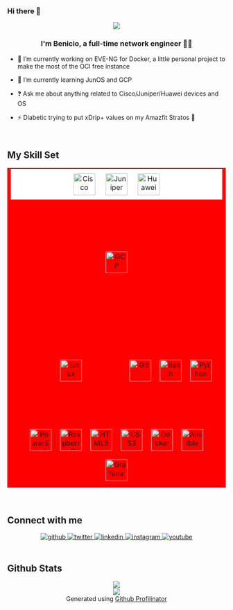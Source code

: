 ### Hi there 👋
<div align="center">
<img src="https://media3.giphy.com/media/5Zesu5VPNGJlm/giphy.gif" align="center" />
</div>

### <div align="center">I'm Benicio, a full-time network engineer 👨‍💻</div>  

- 🔭 I’m currently working on EVE-NG for Docker, a little personal project to make the most of the OCI free instance  

- 🌱 I’m currently learning JunOS and GCP  

- ❓ Ask me about anything related to Cisco/Juniper/Huawei devices and OS  

- ⚡ Diabetic trying to put xDrip+ values on my Amazfit Stratos 🤪  
  
<br/>  

## My Skill Set  
<table bgcolor="#FF0000"><tr><td valign="top" width="90%">
<div align="center">
<div style="background-color:white">
<a href="https://www.cisco.com" target="_blank"><img style="margin: 10px" src="https://upload.wikimedia.org/wikipedia/commons/c/cf/Cisco_logo-1000px.png" alt="Cisco" weight="60" height="50" /></a>
<a href="https://juniper.net" target="_blank"><img style="margin: 10px" src="https://www.coursemonster.com/images/training-logos/juniper-logo.png" alt="Juniper" weight="60" height="50" /></a>
<a href="https://carrier.huawei.com/en/" target="_blank"><img style="margin: 10px" src="https://logodownload.org/wp-content/uploads/2016/09/huawei-logo-0.png" alt="Huawei" weight="60" height="50" /></a></div>
<br/><a href="https://cloud.google.com/" target="_blank"><img style="margin: 100px" src="https://profilinator.rishav.dev/skills-assets/google_cloud-icon.svg" alt="GCP" height="50" /></a><a href="https://www.linux.org/" target="_blank"><img style="margin: 100px" src="https://profilinator.rishav.dev/skills-assets/linux-original.svg" alt="Linux" height="50" /></a><a href="https://github.com/" target="_blank"><img style="margin: 10px" src="https://profilinator.rishav.dev/skills-assets/git-scm-icon.svg" alt="Git" height="50" /></a><a href="https://www.gnu.org/software/bash/" target="_blank"><img style="margin: 10px" src="https://profilinator.rishav.dev/skills-assets/gnu_bash-icon.svg" alt="Bash" height="50" /></a><a href="https://www.python.org/" target="_blank"><img style="margin: 10px" src="https://profilinator.rishav.dev/skills-assets/python-original.svg" alt="Python" height="50" /></a><a href="https://docs.microsoft.com/en-us/powershell/" target="_blank"><img style="margin: 10px" src="https://profilinator.rishav.dev/skills-assets/powershell.png" alt="PowerShell" height="50" /></a><a href="https://www.raspberrypi.org/" target="_blank"><img style="margin: 10px" src="https://profilinator.rishav.dev/skills-assets/raspberrypi.png" alt="Raspberry Pi" height="50" /></a><a href="https://en.wikipedia.org/wiki/HTML5" target="_blank"><img style="margin: 10px" src="https://profilinator.rishav.dev/skills-assets/html5-original-wordmark.svg" alt="HTML5" height="50" /></a><a href="https://www.w3schools.com/css/" target="_blank"><img style="margin: 10px" src="https://profilinator.rishav.dev/skills-assets/css3-original-wordmark.svg" alt="CSS3" height="50" /></a><a href="https://www.docker.com/" target="_blank"><img style="margin: 10px" src="https://profilinator.rishav.dev/skills-assets/docker-original-wordmark.svg" alt="Docker" height="50" /></a><a href="https://www.ansible.com/" target="_blank"><img style="margin: 10px" src="https://profilinator.rishav.dev/skills-assets/ansible.png" alt="Ansible" height="50" /></a><a href="https://grafana.com/" target="_blank"><img style="margin: 10px" src="https://profilinator.rishav.dev/skills-assets/grafana.png" alt="Grafana" height="50" /></a> 
</div>
</td></tr></table>  

<br/>  

## Connect with me  
<div align="center">
<a href="https://github.com/nigr0mante" target="_blank">
<img src=https://img.shields.io/badge/github-%2324292e.svg?&style=for-the-badge&logo=github&logoColor=white alt=github style="margin-bottom: 5px;" />
</a>
<a href="https://twitter.com/soy_drbeni" target="_blank">
<img src=https://img.shields.io/badge/twitter-%2300acee.svg?&style=for-the-badge&logo=twitter&logoColor=white alt=twitter style="margin-bottom: 5px;" />
</a>
<a href="https://linkedin.com/in/benicio-diaz-ruiz/" target="_blank">
<img src=https://img.shields.io/badge/linkedin-%231E77B5.svg?&style=for-the-badge&logo=linkedin&logoColor=white alt=linkedin style="margin-bottom: 5px;" />
</a>
<a href="https://instagram.com/beni.diazruiz" target="_blank">
<img src=https://img.shields.io/badge/instagram-%23000000.svg?&style=for-the-badge&logo=instagram&logoColor=white alt=instagram style="margin-bottom: 5px;" />
</a>
<a href="https://www.youtube.com/user/BenicioDiazRuiz" target="_blank">
<img src=https://img.shields.io/badge/youtube-%23EE4831.svg?&style=for-the-badge&logo=youtube&logoColor=white alt=youtube style="margin-bottom: 5px;" />
</a>  
</div>  

<br/>  

## Github Stats  
<div align="center"><img src="https://github-readme-stats.vercel.app/api?username=nigr0mante&show_icons=true&count_private=true&hide_border=true" align="center" /></div>  

<!-- ## Recent Blog Posts  
<!-- BLOG-POST-LIST:START -->  
<!-- If things goes well, this section should automatically be replaced by a list of your blog posts after you commit your readme file. 
<!-- BLOG-POST-LIST:END -->  

<div align="center">
<img src="https://komarev.com/ghpvc/?username=nigr0mante&&style=flat-square" align="center" />
</div>  

<div align="center"></div>

<div align="center">Generated using <a href="https://profilinator.rishav.dev/" target="_blank">Github Profilinator</a></div>
<!--
**nigr0mante/nigr0mante** is a ✨ _special_ ✨ repository because its `README.md` (this file) appears on your GitHub profile.

Here are some ideas to get you started:

- 🔭 I’m currently working on ...
- 🌱 I’m currently learning ...
- 👯 I’m looking to collaborate on ...
- 🤔 I’m looking for help with ...
- 💬 Ask me about ...
- 📫 How to reach me: ...
- 😄 Pronouns: ...
- ⚡ Fun fact: ...
-->
